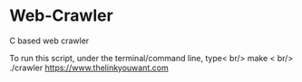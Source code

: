 # Web-Crawler
C based web crawler

To run this script, under the terminal/command line, type< br/>
make < br/>
./crawler https://www.thelinkyouwant.com

